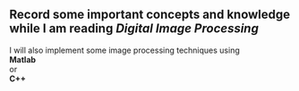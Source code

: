 ## Record some important concepts and knowledge while I am reading *Digital Image Processing*
I will also implement some image processing techniques using  
**Matlab**  
or  
**C++**
